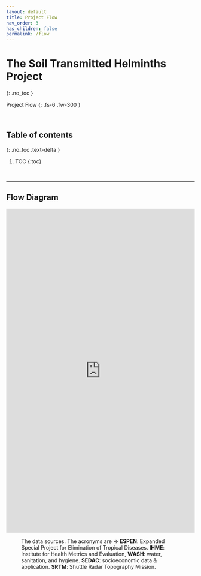 ```yaml
---
layout: default
title: Project Flow
nav_order: 3
has_children: false
permalink: /flow
---
```


# The Soil Transmitted Helminths Project
{: .no_toc }

Project Flow
{: .fs-6 .fw-300 }

<br>

## Table of contents
{: .no_toc .text-delta }

1. TOC 
{:toc}

<br>

---

## Flow Diagram

<iframe frameborder="0" style="width:100%;height:864px;" src="https://viewer.diagrams.net/?tags=%7B%7D&highlight=FFFFFF&edit=_blank&layers=1&nav=1&title=flow.drawio#R7V1dc9q4Gv41zDl7EcZfGLgMJGl7pulmm%2Bx0d286wghQYyxWFoH0169kS8a2ZDBgE%2Bes006ChSzb0vM%2B74deSx17vNx%2BIGC1uMdT6HcsY7rt2DcdyzINe8D%2B8JLXuMTtmXHBnKCpqLQreEQ%2FoTxTlK7RFIaZihRjn6JVttDDQQA9mikDhOBNttoM%2B9mrrsAcKgWPHvDV0m9oShdx6cDq78o%2FQjRfyCub7jD%2BZgK85znB60BcL8ABjL9ZAtmMaDxcgCnexEXRY9u3HXtMMKbxp%2BV2DH3erbLH4r65K%2Fg2uWUCA1rmhO0VQd%2Fsv%2B7wb98%2F3f1Ff2x%2Bn1pXtivvjr7KzoBT1jfiEBO6wHMcAP92VzqKHhjydk12tKvzGeOVKPwBKX0VAw3WFLOiBV364lt2y%2BT1D3ZgdHvy8M%2F0dzccWkZy9CqOQgoIveYDzgpuvy5BMP01gPKLO%2BT7yWlTWW3iY%2B%2F5aYGCuFhUMqOTCH6GY%2BxjEj257bIfg5%2BOV8BDlF%2FV5fendrXsNbwmnsTQ8vvg2iZfTPu32fftyHTGf4RXTl%2FCGZA5pHtrWnFN3v2pi4jB%2FADxErKuYBUI9AFFL1noAiEB86TeDgrsg0DDUchw45ZfgL8W11KhsuvmCPn2aArCRYKM1IhnIaP0vBH9HNHzB3tps5PjnmCZRUqEZVnpzhRXeMCI3YllSOqTDCaIr%2BcY2SZihIiz0tKZa6g%2FONBQDCCloWhsk8fWDffvISS%2FTn5w2rQMH0ygHzcI2OEHRD%2BuJ1E3rHCIKBbAMXwUPD%2BlIPt94oPgOf5OwmblXBHjGv6P3npfVt8WVyH%2B%2BacklCzQUoh5gYQiRryf%2BY088GsizCTzZomm04hbUpiRda99NM%2FUAaLAhzOqoEkAccbkXAcwRsMrfi%2FL7Zzrsi74uSawO0f0e6oPomoxWxsReCkQ98kP%2Fdy9kxhWo5BjN5h%2FFSgzd0XsiKN5hgN6B5bI54P8AcwABaJUMKVpJpjnDw%2B3nSKuL0C9PMFxGbGm8dSXGjklF1ZPlQtZdgSfsMMUxvQUU4AVS6EYEPCLr1Y%2BG%2Fioey3X5307IezTnH9aEcxGbrnk3Wq5YMk0ziiYhPwPkw1IZsCDClGFz5B6CzF%2BKYgldMXLNwtEIR8xftKGoWMfjPIMNot%2B%2BP1xEY16rzdi%2F42uYbA%2BHRtd1%2BZ%2FOj1Wexx9YUbFVq50qC2NmsjXHBY03I%2FOZt9rGjFzZdYgV5f9V6XkeT2BJICse7rI46Bnw%2FAp%2BnADVmiPTByU95wsF8p8OdnJSWoVomQ7WUEaqoJk97saUbLd81VzgdzYqtxw65v3CYc9JtzeZU%2BZaIt3QMHitpmmwZM8AZcbfH6su95x9C24uhYWHjiOLDnEw1b3eCYuCx%2BnED7%2FCdkHbqkR%2FzUm2Bz7CotX4VcxpOzyzGeDR5IsCFexVzdDW15xtIIEsYeFZNfkw64oi40MtWtxGBdKx848G09FuC6Js8oosXrA9hTAatjO1MDVrA%2BsPQWsWqvVGHEIwxVzSUIVttyQMOiCkyJe09Wa28J4lm%2FiOm9QqA5PyjcW6Mp5Nmk0nuAZZ6FdMXCrdZ%2BhP4lqSHzu9aiPFYYJphQvDwsD5f0qJeFzVCel%2BXNeYilZONMjHNpdKytDQyfXSFmf0HQPt3WyW1hW%2FHRRgFi6OMoy0uH%2Bvcbyi6swwiOTKGOw2kYDIr%2BWMjmSDbE7i9uKyxWhY4RGc1JyyNwQRRI8HgxizVHIpZFaesyqpaxkp4RsUCiJlZCwpYy6ZassrAlqWEYxWs9k4X5tMLhuYaCDwdC5FASKAkTXES5uHx9uv3R46H0dUIJg2EmH54VChjiy5JHHgRTMMFkK591g3roHwzAyUzgKbreUAI9GtqXBaJsi4O9clxkElPkC3AhlJmDq6o9PHzmdb2PDkPvX7Gw2VN1OmZDUINXTakiqObjar9mz4VFTBpR0ip4%2F0q9J1T6vOkWEjXCsXJkC4hgaLTBBP1kTQOr9CnDbN%2BycDcl0iMbpMR2dz2wax8ezNfGnIkg%2FMWvsHeJ32OL3DfHr2sZl0avO9WknjBw1eip9m%2BNmBguaH2pUft7tLxH2GbOfu7vDrk0WTmASYn9N4TXxJH546e6ol0OXpcJpeMv%2F6XCekpUcIrUBxAx69o9FHnqFOLPtYZYlewMFZUONgs%2FPC51i4%2BmfwVRN%2FTmqCEx9owVTaTAlA1EeTE5u9nDg1gWmItUaN8TnDePjBaU8eeOat2PdbTYbPse2WE%2B6HnPrrbsF9JfMZ10gEHJ1ebdibjdiJeCYGch9U%2B6F6rKF2ckwcwZZzmKkVRfMTleLMo%2BipZpaMNAbZjFgaqyjy%2BotRxebaM6Au%2B98wPOGimlaGneuZu3CnLLY%2Bg%2FP1DO6hk5TM6azV800dJa1eYku9dhD2eiZaakkVV%2F2SxGIk3DBWQhWWjkRvvuDCi183xS%2B%2BQhayaSBepK3CuwsdWK20xv%2Fl5WwP5O17zNM9sa%2F5KdUb%2BJIGQqiOX9thlfUTG8cf4p%2F%2F8KblS3FvyO8krVH1ySKxlU%2BW3Bo%2Bv3tY2JzH4ShuFaNaBwOsmTac0qpf7tC57IEsG7%2FXiOGRRjNRvm4KH1QD65cHuGUtYJmSQqiEjCOMwky1ToioQCK20jfBY%2F2viAO%2BznhUeYoZBxAusHkOSxD1n13L1m3WK8N69LjTWPdqQTrRxgOevgbNzwditkG0XxDDMkpnBMIBRZL8irrV%2BwhAfUxx2KXz0vwTx4mcTqE%2BKpkixMGbQh3KTfBOkKsx549lHICSre2AojIs14AQWDiw7CrkcrGTOMUvFDR%2B9cLcX2C6%2FZyFn9fM%2BUoM3IzTuolbaaBJjall22JuHsUo7assAjz6gFQxg0c%2BdcB8F9DFLYGUn0hsZy3aemwZ9iVaI2yQFMzxAVg9hhQ2xXrVCByIQWQTjOgWtBdHHS2oQPdW5jlWeUaq9SS7JVSvDPCox%2FGEqwanXFUYK%2F3W1V%2FMRvd0SLfbIaRnuXFTwFlBjoQYEzHok%2BPgWQQ3WizuEBW6s7Oa2UlJSu2mhjQGFkxshYIyBgRGUhnKwp4yvrdSE6Mp8U60iOAxL5s7IrOsBcV82YNng5YznWzWozWh1GZrCLz7awG87nxkE5UYXT6AkOK5pJQRZQPBpCwoQ3Z6JRldh8FkEPVWEbvwLG%2FfJUVVjpvNKcXyIvdysvl5KWnkZeKAvLny8sIBXgZQ45dL%2BQTdCEVIXAfz6OD0kLyrmVif75AKxOVysSgETKRCa2fNeuvbem0mX9rvzHTzvy%2F4cy%2FK%2B2cJLuuX3bBgEvGsS01nVtJ4G0h1QxIOcNsMonl6PL3KoJUEREmivtMGtS0cyIJtstUNRaxtszolW8zDO1GkqCaAJVeHaX8KzPJIoznZjAna1BVmsFsaQb%2FlATmfa9KH4ZR0tulYWQOzNybfNZQYxXq3qKu8SUrdQZYeBf58W5XLLvsimXKS7AHlyQpfG02XpTkjBXL6hAHK58hYerWoqpvKbOC5yixymhLfUdTXz9LfHZP50aYpqsb7PrIz6roleJ2sPcNtiN79S2H2taZNJkFY7ykW3crwtieF60XpSwSs8HEn3rMwexikiRDKQvG5KOI3%2FhZPH7nw5eCdOB7pjN50HJkG2GkY%2Bp0XRML%2FB2vliidGc3ac7VoLTe%2FJJ1jM3PhkosoFgBcXURRoov1TZBBkUQzD4leCTDwMLToSxXu54gKiSPt6bybAkGJXyYKdPJTxc2f3w0PeLWW2cfGDQxCHkvWiXBY%2BEitODdcnPnqQJoJ34uLc%2FE6d28rzp8%2B3t%2B%2Bdzn%2BBh4%2F5lOhWql911Jr2E1Qwq46D0HgDLIeOD4KV3CF8%2FdHOXdJ2N1mKZ3UVimpnVOKNkupcynZU1eILQtSObKHd1jpCafy8A4rMtZw%2BR1W9t95Cr2PtzfXY9UnblfXPkiJlYfvjkXqEQ67kVv6S66OdYFFtguewW5ZrtksJ7dKKcFyw2axnGaTl8evT%2Fctyf27SM7RrBV2YZLTRWzemPUayV5wi2hqcz52lOzNxz7veJgfHL0zn7Jmax6YCYTP2Z7vTLaVCQiH2dYpy7ZCLIyukTCinIgTZumpGw%2B8ak%2FAs1kIz90ToKAfe4rctLbAQWkyU7K0k6wS0pSooNweHeyElEY7ava4vCTIuFiFknApu8Pdy%2B7vb%2FeW5hijcu6juqHOUVrBsrZ2v5%2BPJVW3%2F0lBp%2FRbFJ1MYxeiqLJbwlaOxktjcXh5LP5fqeLqsSfT%2BUqox36z1GP%2FSG%2BoZnRl9wE33hJdb7hLWg2eTOnouAxCNgWgckPsRsQkj9ymXoWnbrSbDdyck30ROj0CrZUr%2FTPR2qR5wrPJtEVrtVGii6GVHRKMadrw5PkK9%2Fy1KVb4Dw%3D%3D"></iframe><br>
<figure>
<figcaption>The data sources.  The acronyms are &rarr; <b>ESPEN</b>: Expanded Special Project for Elimination of Tropical 
Diseases. <b>IHME</b>: Institute for Health Metrics and Evaluation, <b>WASH</b>: water, sanitation, and hygiene. <b>SEDAC</b>: socioeconomic 
data & application.  <b>SRTM</b>: Shuttle Radar Topography Mission.</figcaption>
</figure>

<br>
<br>
<br>
<br>
